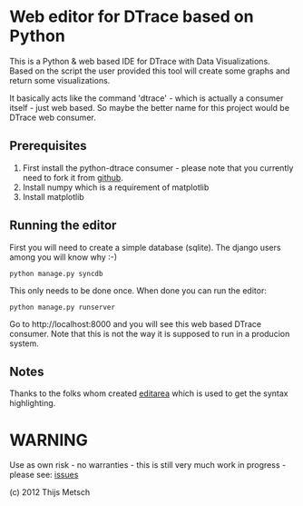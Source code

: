 Web editor for DTrace based on Python
==============

This is a Python &amp; web based IDE for DTrace with Data Visualizations. Based
on the script the user provided this tool will create some graphs and return
some visualizations.

It basically acts like the command 'dtrace' - which is actually a consumer
itself - just web based. So maybe the better name for this project would be 
DTrace web consumer.

Prerequisites
-------------

 1. First install the python-dtrace consumer - please note that you currently
    need to fork it from [github](https://github.com/tmetsch/python-dtrace).
 1. Install numpy which is a requirement of matplotlib
 1. Install matplotlib

Running the editor
------------------

First you will need to create a simple database (sqlite). The django users
among you will know why :-)

    python manage.py syncdb

This only needs to be done once. When done you can run the editor:

    python manage.py runserver

Go to http://localhost:8000 and you will see this web based DTrace consumer.
Note that this is not the way it is supposed to run in a producion system.

Notes
-----

Thanks to the folks whom created [editarea](http://www.cdolivet.com/editarea/)
which is used to get the syntax highlighting.

WARNING
=======
Use as own risk - no warranties - this is still very much work in progress -
please see: [issues](https://github.com/tmetsch/dtrace-web-ide/issues 'Issues')

(c) 2012 Thijs Metsch
